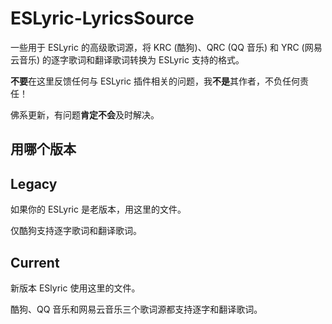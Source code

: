# ESLyric-LyricsSource

一些用于 ESLyric 的高级歌词源，将 KRC (酷狗)、QRC (QQ 音乐) 和 YRC (网易云音乐) 的逐字歌词和翻译歌词转换为 ESLyric 支持的格式。

**不要**在这里反馈任何与 ESLyric 插件相关的问题，我**不是**其作者，不负任何责任！

佛系更新，有问题**肯定不会**及时解决。

## 用哪个版本

## Legacy

如果你的 ESLyric 是老版本，用这里的文件。

仅酷狗支持逐字歌词和翻译歌词。

## Current

新版本 ESlyric 使用这里的文件。

酷狗、QQ 音乐和网易云音乐三个歌词源都支持逐字和翻译歌词。
